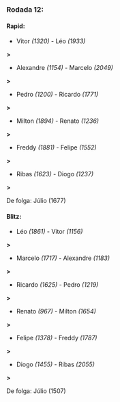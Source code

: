### Rodada 12:

#### Rapid:

* Vitor *(1320)*     -     Léo *(1933)*

 **>** 
* Alexandre *(1154)*     -     Marcelo *(2049)*

 **>** 
* Pedro *(1200)*     -     Ricardo *(1771)*

 **>** 
* Milton *(1894)*     -     Renato *(1236)*

 **>** 
* Freddy *(1881)*     -     Felipe *(1552)*

 **>** 
* Ribas *(1623)*     -     Diogo *(1237)*

 **>** 

De folga: Júlio (1677)

#### Blitz:

* Léo *(1861)*     -     Vitor *(1156)*

 **>** 
* Marcelo *(1717)*     -     Alexandre *(1183)*

 **>** 
* Ricardo *(1625)*     -     Pedro *(1219)*

 **>** 
* Renato *(967)*     -     Milton *(1654)*

 **>** 
* Felipe *(1378)*     -     Freddy *(1787)*

 **>** 
* Diogo *(1455)*     -     Ribas *(2055)*

 **>** 

De folga: Júlio (1507)

